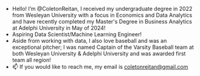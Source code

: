 - Hello! I’m @ColetonReitan, I received my undergraduate degree in 2022 from Wesleyan University with a focus in Economics and Data Analytics and have recently completed my Master's Degree in Business Analytics at Adelphi University in May of 2024! 
- Aspiring Data Scientist/Machine Learning Engineer!
- Aside from working with data, I also love baseball and was an exceptional pitcher; I was named Captain of the Varsity Baseball team at both Wesleyan University & Adelphi University and was awarded first team all region!
- 📫 If you would like to reach me, my email is coletonreitan@gmail.com 
